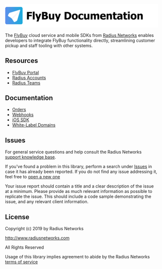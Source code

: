 ![FlyBuy Documentation](readme.png)

The [FlyBuy][1] cloud service and mobile SDKs from [Radius Networks][2] enables
developers to integrate FlyBuy functionality directly, streamlining customer
pickup and staff tooling with other systems.

## Resources

  - [FlyBuy Portal](https://flybuy.radiusnetworks.com/projects)
  - [Radius Accounts](https://account.radiusnetworks.com)
  - [Radius Teams](https://account.radiusnetworks.com/teams)

## Documentation

- [Orders](/doc/api_v1_orders.md)
- [Webhooks](/doc/webhooks.md)
- [iOS SDK](https://github.com/RadiusNetworks/flybuy-ios)
- [White-Label Domains](/doc/white_label_domains)

## Issues

For general service questions and help consult the Radius Networks [support knowledge base][3].

If you've found a problem in this library, perform a search under [Issues][4]
in case it has already been reported. If you do not find any issue addressing
it, feel free to [open a new one][4]

Your issue report should contain a title and a clear description of the issue
at a minimum. Please provide as much relevant information as possible to
replicate the issue. This should include a code sample demonstrating the issue, and any relevant client information.

## License

Copyright (c) 2019 by Radius Networks

http://www.radiusnetworks.com

All Rights Reserved

Usage of this library implies agreement to abide by the Radius Networks [terms
of service][5]

[1]: https://flybuy.radiusnetworks.com/
[2]: https://www.radiusnetworks.com/
[3]: https://radiusnetworks.zendesk.com/
[4]: https://github.com/RadiusNetworks/flybuy-documentation/issues/new
[5]: https://www.radiusnetworks.com/terms-of-service

